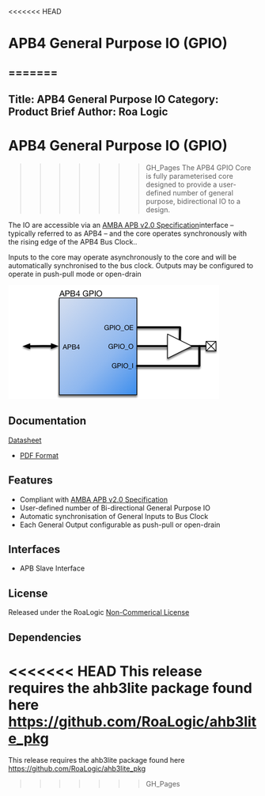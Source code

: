 <<<<<<< HEAD
# APB4 General Purpose IO (GPIO)

=======
---
Title: APB4 General Purpose IO
Category: Product Brief
Author: Roa Logic
---



# APB4 General Purpose IO (GPIO)

>>>>>>> GH_Pages
The APB4 GPIO Core is fully parameterised core designed to provide a user-defined number of general purpose, bidirectional IO to a design.

The IO are accessible via an [AMBA APB v2.0 Specification](http://infocenter.arm.com/help/topic/com.arm.doc.ihi0024c/index.html)interface – typically referred to as APB4 – and the core operates synchronously with the rising edge of the APB4 Bus Clock..

Inputs to the core may operate asynchronously to the core and will be automatically synchronised to the bus clock. Outputs may be configured to operate in push-pull mode or open-drain

![apb4-gpio-sys](assets/img/apb4-gpio-sys.png)

## Documentation
[Datasheet](DATASHEET.md)

- [PDF Format](docs/apb4_gpio_datasheet.pdf)

## Features

- Compliant with [AMBA APB v2.0 Specification](http://infocenter.arm.com/help/topic/com.arm.doc.ihi0024c/index.html)
- User-defined number of Bi-directional General Purpose IO
- Automatic synchronisation of General Inputs to Bus Clock
- Each General Output configurable as push-pull or open-drain

## Interfaces

- APB Slave Interface

## License

Released under the RoaLogic [Non-Commerical License](/LICENSE.md)

## Dependencies

<<<<<<< HEAD
This release requires the ahb3lite package found here https://github.com/RoaLogic/ahb3lite_pkg
=======
This release requires the ahb3lite package found here https://github.com/RoaLogic/ahb3lite_pkg
>>>>>>> GH_Pages
